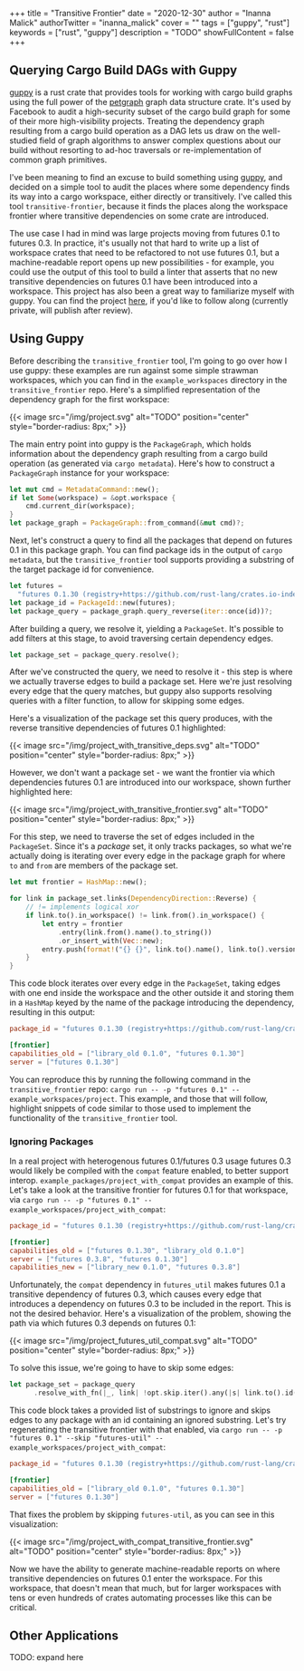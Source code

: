 +++
title = "Transitive Frontier"
date = "2020-12-30"
author = "Inanna Malick"
authorTwitter = "inanna_malick"
cover = ""
tags = ["guppy", "rust"]
keywords = ["rust", "guppy"]
description = "TODO"
showFullContent = false
+++


## Querying Cargo Build DAGs with Guppy

<!-- TODO: add a bit on rain here, mostly their work, mb describe as partner? I'd like that. -->

[guppy](https://crates.io/crates/guppy) is a rust crate that provides tools for working with cargo build graphs using the full power of the [petgraph](https://crates.io/crates/petgraph) graph data structure crate. It's used by Facebook to audit a high-security subset of the cargo build graph for some of their more high-visibility projects. Treating the dependency graph resulting from a cargo build operation as a DAG lets us draw on the well-studied field of graph algorithms to answer complex questions about our build without resorting to ad-hoc traversals or re-implementation of common graph primitives.

I've been meaning to find an excuse to build something using [guppy](https://crates.io/crates/guppy), and decided on a simple tool to audit the places where some dependency finds its way into a cargo workspace, either directly or transitively. I've called this tool `transitive-frontier`, because it finds the places along the workspace frontier where transitive dependencies on some crate are introduced.

The use case I had in mind was large projects moving from futures 0.1 to futures 0.3. In practice, it's usually not that hard to write up a list of workspace crates that need to be refactored to not use futures 0.1, but a machine-readable report opens up new possibilities - for example, you could use the output of this tool to build a linter that asserts that no new transitive dependencies on futures 0.1 have been introduced into a workspace. This project has also been a great way to familiarize myself with guppy. You can find the project [here](https://github.com/inanna-malick/transitive-frontier), if you'd like to follow along (currently private, will publish after review).

## Using Guppy

Before describing the `transitive_frontier` tool, I'm going to go over how I use guppy: these examples are run against some simple strawman workspaces, which you can find in the `example_workspaces` directory in the `transitive_frontier` repo. Here's a simplified representation of the dependency graph for the first workspace:

{{< image src="/img/project.svg" alt="TODO" position="center" style="border-radius: 8px;" >}}

The main entry point into guppy is the `PackageGraph`, which holds information about the dependency graph resulting from a cargo build operation (as generated via `cargo metadata`). Here's how to construct a `PackageGraph` instance for your workspace:

```rust
let mut cmd = MetadataCommand::new();
if let Some(workspace) = &opt.workspace {
    cmd.current_dir(workspace);
}
let package_graph = PackageGraph::from_command(&mut cmd)?;
```

Next, let's construct a query to find all the packages that depend on futures 0.1 in this package graph. You can find package ids in the output of `cargo metadata`, but the `transitive_frontier` tool supports providing a substring of the target package id for convenience.


```rust
let futures =
  "futures 0.1.30 (registry+https://github.com/rust-lang/crates.io-index)";
let package_id = PackageId::new(futures);
let package_query = package_graph.query_reverse(iter::once(id))?;
```

After building a query, we resolve it, yielding a `PackageSet`. It's possible to add filters at this stage, to avoid traversing certain dependency edges.

```rust
let package_set = package_query.resolve();
```

After we've constructed the query, we need to resolve it - this step is where we actually traverse edges to build a package set. Here we're just resolving every edge that the query matches, but guppy also supports resolving queries with a filter function, to allow for skipping some edges.

Here's a visualization of the package set this query produces, with the reverse transitive dependencies of futures 0.1 highlighted:


{{< image src="/img/project_with_transitive_deps.svg" alt="TODO" position="center" style="border-radius: 8px;" >}}

However, we don't want a package set - we want the frontier via which dependencies futures 0.1 are introduced into our workspace, shown further highlighted here:


{{< image src="/img/project_with_transitive_frontier.svg" alt="TODO" position="center" style="border-radius: 8px;" >}}

For this step, we need to traverse the set of edges included in the `PackageSet`. Since it's a _package_ set, it only tracks packages, so what we're actually doing is iterating over every edge in the package graph for where `to` and `from` are members of the package set.

```rust
let mut frontier = HashMap::new();

for link in package_set.links(DependencyDirection::Reverse) {
    // != implements logical xor
    if link.to().in_workspace() != link.from().in_workspace() {
        let entry = frontier
            .entry(link.from().name().to_string())
            .or_insert_with(Vec::new);
        entry.push(format!("{} {}", link.to().name(), link.to().version()))
    }
}
```

This code block iterates over every edge in the `PackageSet`, taking edges with one end inside the workspace and the other outside it and storing them in a `HashMap` keyed by the name of the package introducing the dependency, resulting in this output:

```toml
package_id = "futures 0.1.30 (registry+https://github.com/rust-lang/crates.io-index)"

[frontier]
capabilities_old = ["library_old 0.1.0", "futures 0.1.30"]
server = ["futures 0.1.30"]
```

You can reproduce this by running the following command in the `transitive_frontier` repo: `cargo run -- -p "futures 0.1" -- example_workspaces/project`. This example, and those that will follow, highlight snippets of code similar to those used to implement the functionality of the `transitive_frontier` tool.


### Ignoring Packages

In a real project with heterogenous futures 0.1/futures 0.3 usage futures 0.3 would likely be compiled with the `compat` feature enabled, to better support interop. `example_packages/project_with_compat` provides an example of this. Let's take a look at the transitive frontier for futures 0.1 for that workspace, via `cargo run -- -p "futures 0.1" -- example_workspaces/project_with_compat`:

```toml
package_id = "futures 0.1.30 (registry+https://github.com/rust-lang/crates.io-index)"

[frontier]
capabilities_old = ["futures 0.1.30", "library_old 0.1.0"]
server = ["futures 0.3.8", "futures 0.1.30"]
capabilities_new = ["library_new 0.1.0", "futures 0.3.8"]
```

Unfortunately, the `compat` dependency in `futures_util` makes futures 0.1 a transitive dependency of futures 0.3, which causes every edge that introduces a dependency on futures 0.3 to be included in the report. This is not the desired behavior. Here's a visualization of the problem, showing the path via which futures 0.3 depends on futures 0.1:

{{< image src="/img/project_futures_util_compat.svg" alt="TODO" position="center" style="border-radius: 8px;" >}}

To solve this issue, we're going to have to skip some edges:

```rust
let package_set = package_query
      .resolve_with_fn(|_, link| !opt.skip.iter().any(|s| link.to().id().repr().contains(s)));
```

This code block takes a provided list of substrings to ignore and skips edges to any package with an id containing an ignored substring. Let's try regenerating the transitive frontier with that enabled, via `cargo run -- -p "futures 0.1" --skip "futures-util" -- example_workspaces/project_with_compat`:

```toml
package_id = "futures 0.1.30 (registry+https://github.com/rust-lang/crates.io-index)"

[frontier]
capabilities_old = ["library_old 0.1.0", "futures 0.1.30"]
server = ["futures 0.1.30"]
```

That fixes the problem by skipping `futures-util`, as you can see in this visualization:

{{< image src="/img/project_with_compat_transitive_frontier.svg" alt="TODO" position="center" style="border-radius: 8px;" >}}

Now we have the ability to generate machine-readable reports on where transitive dependencies on futures 0.1 enter the workspace. For this workspace, that doesn't mean that much, but for larger workspaces with tens or even hundreds of crates automating processes like this can be critical.

## Other Applications

TODO: expand here



<!-- snippets: -->

<!-- I've been meaning to find an excuse to build something using [guppy](https://crates.io/crates/guppy) and tooling to support refactoring large projects moving from futures 0.1 to futures 0.3 seems like a good place to start. With that in mind, I built a tool to audit the places where some dependency (in this case, futures 0.1) finds its way into a cargo workspace, either directly or transitively. I've called this tool `transitive-frontier`, because it finds the places along the workspace frontier where transitive dependencies on some crate are introduced. -->

<!-- I've used graphviz to render a simple build graph with dependencies on both futures 0.1 and futures 0.3 to help visualize the concept. Every edge that introduces a transitive dependency on futures 0.1 is highlighted (with the exception of the futures_util compatibility crate, which is intentionally ignored - `transitive-frontier` supports skipping such compat crates) -->

<!-- The edges along the workspace frontier that introduce a futures 0.1 dependency into the workspace have been further highlighted. These edges make up the transitive frontier for that workspace with regard to futures 0.1. -->
